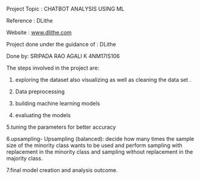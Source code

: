 Project Topic : CHATBOT ANALYSIS USING ML

Reference : DLithe  

Website : www.dlithe.com

Project done under the guidance of : DLithe

Done by: SRIPADA RAO AGALI K 4NM17IS106



The steps involved in the project are:

1. exploring the dataset also visualizing as well as cleaning the data set .

2. Data preprocessing

3. building machine learning models

4. evaluating the models

5.tuning the parameters for better accuracy

6.upsampling- Upsampling (balanced): decide how many times the sample size of the minority class wants to be used and perform sampling with replacement in the minority class and sampling without replacement in the majority class.

7.final model creation and analysis outcome.


